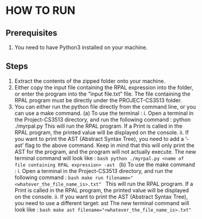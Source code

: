# HOW TO RUN

## Prerequisites

1. You need to have Python3 installed on your machine.

## Steps

1. Extract the contents of the zipped folder onto your machine.
2. Either copy the input file containing the RPAL expression into the folder, or enter the program into the
   ”input file.txt” file. The file containing the RPAL program must be directly under the PROJECT-CS3513
   folder.
3. You can either run the python file directly from the command line, or you can use a make command.
   (a) To use the terminal :
   i. Open a terminal in the Project-CS3513 directory, and run the following command :
   python ./myrpal.py <name of file containing RPAL expression>
   This will run the RPAL program. If a Print is called in the RPAL program, the printed value will be
   displayed on the console.
   ii. If you want to print the AST (Abstract Syntax Tree), you need to add a ’-ast’ flag to the above
   command. Keep in mind that this will only print the AST for the program, and the program will not
   actually execute. The new terminal command will look like :
   `bash
   python ./myrpal.py <name of file containing RPAL expression> -ast
   `
   (b) To use the make command :
   i. Open a terminal in the Project-CS3513 directory, and run the following command :
   `bash
   make run filename="<whatever_the_file_name_is>.txt"
   `
   This will run the RPAL program. If a Print is called in the RPAL program, the printed value will be
   displayed on the console.
   ii. If you want to print the AST (Abstract Syntax Tree), you need to use a different target: ast The new
   terminal command will look like :
   `bash
   make ast filename="<whatever_the_file_name_is>.txt"
   `
